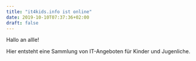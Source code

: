 ```yaml
---
title: "it4kids.info ist online"
date: 2019-10-10T07:37:36+02:00
draft: false 
---
```


Hallo an allle!

Hier entsteht eine Sammlung von IT-Angeboten für Kinder und Jugenliche.
